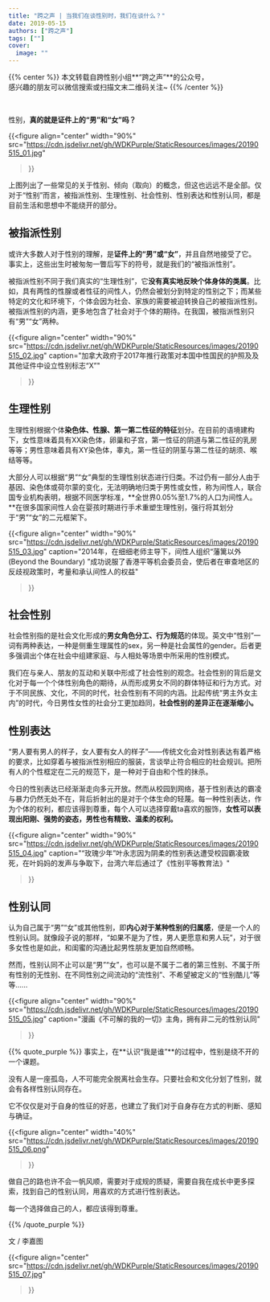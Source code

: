 ```yaml
---
title: "跨之声 | 当我们在谈性别时，我们在谈什么？"
date: 2019-05-15
authors: ["跨之声"]
tags: [""]
cover:
  image: ""
---
```


{{% center %}}
本文转载自跨性别小组**“跨之声”**的公众号，  
感兴趣的朋友可以微信搜索或扫描文末二维码关注~
{{% /center %}}

<br>

性别，**真的就是证件上的“男”和“女”吗？**

{{<figure
align="center"
width="90%"
src="https://cdn.jsdelivr.net/gh/WDKPurple/StaticResources/images/20190515_01.jpg"
>}}

上图列出了一些常见的关于性别、倾向（取向）的概念，但这也远远不是全部。仅对于“性别”而言，被指派性别、生理性别、社会性别、性别表达和性别认同，都是目前生活和思想中不能绕开的部分。

## 被指派性别

或许大多数人对于性别的理解，是**证件上的“男”或“女”**，并且自然地接受了它。事实上，这些出生时被匆匆一瞥后写下的符号，就是我们的“被指派性别”。

被指派性别不同于我们真实的“生理性别”，它**没有真实地反映个体身体的类属**。比如，具有两性的性腺或者性征的间性人，仍然会被划分到特定的性别之下；而某些特定的文化和环境下，个体会因为社会、家族的需要被迫转换自己的被指派性别。被指派性别的内涵，更多地包含了社会对于个体的期待。在我国，被指派性别只有“男”“女”两种。

{{<figure
align="center"
width="90%"
src="https://cdn.jsdelivr.net/gh/WDKPurple/StaticResources/images/20190515_02.jpg"
caption="加拿大政府于2017年推行政策对本国中性国民的护照及及其他证件中设立性别标志“X”"
>}}

## 生理性别

生理性别根据个体**染色体、性腺、第一第二性征的特征**划分。在目前的语境建构下，女性意味着具有XX染色体，卵巢和子宫，第一性征的阴道与第二性征的乳房等等；男性意味着具有XY染色体，睾丸，第一性征的阴茎与第二性征的胡须、喉结等等。

大部分人可以根据“男”“女”典型的生理性别状态进行归类。不过仍有一部分人由于基因、染色体或荷尔蒙的变化，无法明确地归类于男性或女性，称为间性人，联合国专业机构表明，根据不同医学标准，**全世界0.05%至1.7%的人口为间性人。**在很多国家间性人会在婴孩时期进行手术重塑生理性别，强行将其划分于“男”“女”的二元框架下。

{{<figure
align="center"
width="90%"
src="https://cdn.jsdelivr.net/gh/WDKPurple/StaticResources/images/20190515_03.jpg"
caption="2014年，在细细老师主导下，间性人组织“藩篱以外 (Beyond the Boundary) ”成功说服了香港平等机会委员会，使后者在审查地区的反歧视政策时，考量和承认间性人的权益"
>}}

## 社会性别

社会性别指的是社会文化形成的**男女角色分工、行为规范**的体现。英文中“性别”一词有两种表达，一种是侧重生理属性的sex，另一种是社会属性的gender。后者更多强调出个体在社会中组建家庭、与人相处等场景中所采用的性别模式。

我们在与亲人、朋友的互动和关联中形成了社会性别的观念。社会性别的背后是文化对于每一个个体性别角色的期待，从而形成男女不同的群体特征和行为方式。对于不同民族、文化，不同的时代，社会性别有不同的内涵。比起传统“男主外女主内”的时代，今日男性女性的社会分工更加趋同，**社会性别的差异正在逐渐缩小。**

## 性别表达

“男人要有男人的样子，女人要有女人的样子”——传统文化会对性别表达有着严格的要求，比如穿着与被指派性别相应的服装，言谈举止符合相应的社会规训。把所有人的个性框定在二元的规范下，是一种对于自由和个性的抹杀。

今日的性别表达已经渐渐走向多元开放。然而从校园到网络，基于性别表达的霸凌与暴力仍然无处不在，背后折射出的是对于个体生命的轻蔑。每一种性别表达，作为个体的权利，都应该得到尊重，每个人可以选择穿戴ta喜欢的服饰，**女性可以表现出阳刚、强势的姿态，男性也有精致、温柔的权利。**

{{<figure
align="center"
width="90%"
src="https://cdn.jsdelivr.net/gh/WDKPurple/StaticResources/images/20190515_04.jpg"
caption="“玫瑰少年”叶永志因为阴柔的性别表达遭受校园霸凌致死，在叶妈妈的发声与争取下，台湾六年后通过了《性别平等教育法》"
>}}

## 性别认同

认为自己属于“男”“女”或其他性别，即**内心对于某种性别的归属感**，便是一个人的性别认同。就像段子说的那样，“如果不是为了性，男人更愿意和男人玩”，对于很多女性也是如此，和闺蜜的沟通比起男性朋友更加自然顺畅。

然而，性别认同不止可以是“男”“女”，也可以是不属于二者的第三性别、不属于所有性别的无性别、在不同性别之间流动的“流性别”、不希望被定义的“性别酷儿”等等……

{{<figure
align="center"
width="90%"
src="https://cdn.jsdelivr.net/gh/WDKPurple/StaticResources/images/20190515_05.jpg"
caption="漫画《不可解的我的一切》主角，拥有非二元的性别认同"
>}}

{{% quote_purple %}}
事实上，在**认识“我是谁”**的过程中，性别是绕不开的一个课题。

没有人是一座孤岛，人不可能完全脱离社会生存。只要社会和文化分划了性别，就会有各样性别认同存在。

它不仅仅是对于自身的性征的好恶，也建立了我们对于自身存在方式的判断、感知与确证。

{{<figure
align="center"
width="40%"
src="https://cdn.jsdelivr.net/gh/WDKPurple/StaticResources/images/20190515_06.png"
>}}

做自己的路也许不会一帆风顺，需要对于成规的质疑，需要自我在成长中更多探索，找到自己的性别认同，用喜欢的方式进行性别表达。

每一个选择做自己的人，都应该得到尊重。

{{% /quote_purple %}}

文 / 李嘉图

{{<figure
align="center"
src="https://cdn.jsdelivr.net/gh/WDKPurple/StaticResources/images/20190515_07.jpg"
>}}
